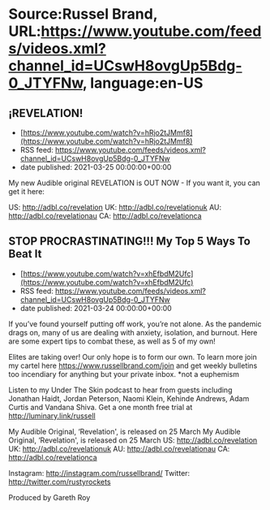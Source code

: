# Source:Russel Brand, URL:https://www.youtube.com/feeds/videos.xml?channel_id=UCswH8ovgUp5Bdg-0_JTYFNw, language:en-US

## ¡REVELATION!
 - [https://www.youtube.com/watch?v=hRjo2tJMmf8](https://www.youtube.com/watch?v=hRjo2tJMmf8)
 - RSS feed: https://www.youtube.com/feeds/videos.xml?channel_id=UCswH8ovgUp5Bdg-0_JTYFNw
 - date published: 2021-03-25 00:00:00+00:00

My new Audible original REVELATION is OUT NOW - If you want it, you can get it here: 

US: http://adbl.co/revelation
UK: http://adbl.co/revelationuk
AU: http://adbl.co/revelationau
CA: http://adbl.co/revelationca

## STOP PROCRASTINATING!!! My Top 5 Ways To Beat It
 - [https://www.youtube.com/watch?v=xhEfbdM2Ufc](https://www.youtube.com/watch?v=xhEfbdM2Ufc)
 - RSS feed: https://www.youtube.com/feeds/videos.xml?channel_id=UCswH8ovgUp5Bdg-0_JTYFNw
 - date published: 2021-03-24 00:00:00+00:00

If you’ve found yourself putting off work, you’re not alone. As the pandemic drags on, many of us are dealing with anxiety, isolation, and burnout. Here are some expert tips to combat these, as well as 5 of my own! 

Elites are taking over! Our only hope is to form our own. To learn more join my cartel here https://www.russellbrand.com​/join and get weekly bulletins too incendiary for anything but your private inbox.
*not a euphemism

Listen to my Under The Skin podcast to hear from guests including Jonathan Haidt, Jordan Peterson, Naomi Klein, Kehinde Andrews, Adam Curtis and Vandana Shiva.
Get a one month free trial at http://luminary.link/russell​

My Audible Original, ‘Revelation', is released on 25 March
My Audible Original, ‘Revelation', is released on 25 March
US: http://adbl.co/revelation
UK: http://adbl.co/revelationuk
AU: http://adbl.co/revelationau
CA: http://adbl.co/revelationca

Instagram: http://instagram.com/russellbrand/
Twitter: http://twitter.com/rustyrockets

Produced by Gareth Roy

